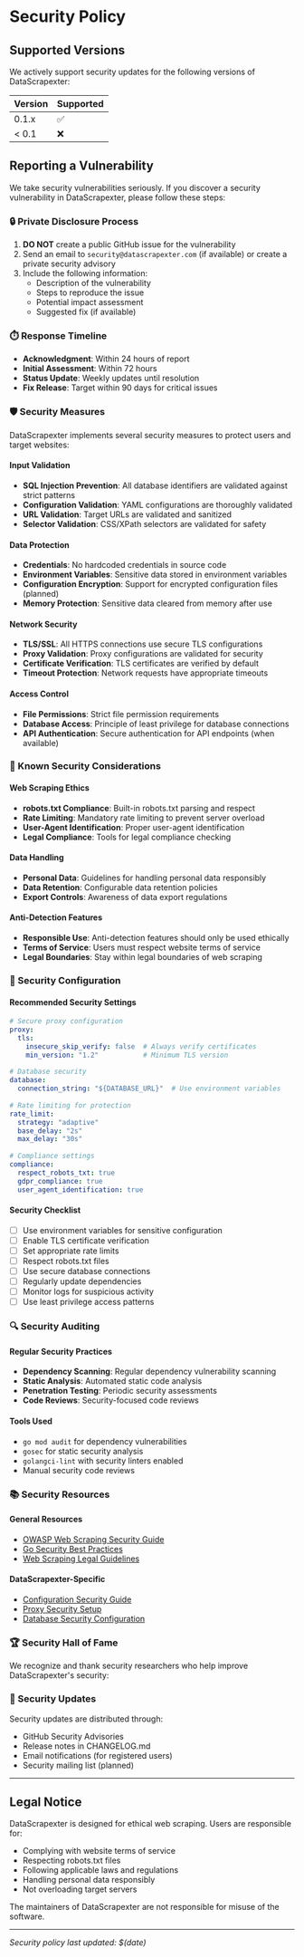 # Security Policy

## Supported Versions

We actively support security updates for the following versions of DataScrapexter:

| Version | Supported          |
| ------- | ------------------ |
| 0.1.x   | :white_check_mark: |
| < 0.1   | :x:                |

## Reporting a Vulnerability

We take security vulnerabilities seriously. If you discover a security vulnerability in DataScrapexter, please follow these steps:

### 🔒 Private Disclosure Process

1. **DO NOT** create a public GitHub issue for the vulnerability
2. Send an email to `security@datascrapexter.com` (if available) or create a private security advisory
3. Include the following information:
   - Description of the vulnerability
   - Steps to reproduce the issue
   - Potential impact assessment
   - Suggested fix (if available)

### ⏱️ Response Timeline

- **Acknowledgment**: Within 24 hours of report
- **Initial Assessment**: Within 72 hours
- **Status Update**: Weekly updates until resolution
- **Fix Release**: Target within 90 days for critical issues

### 🛡️ Security Measures

DataScrapexter implements several security measures to protect users and target websites:

#### Input Validation
- **SQL Injection Prevention**: All database identifiers are validated against strict patterns
- **Configuration Validation**: YAML configurations are thoroughly validated
- **URL Validation**: Target URLs are validated and sanitized
- **Selector Validation**: CSS/XPath selectors are validated for safety

#### Data Protection
- **Credentials**: No hardcoded credentials in source code
- **Environment Variables**: Sensitive data stored in environment variables
- **Configuration Encryption**: Support for encrypted configuration files (planned)
- **Memory Protection**: Sensitive data cleared from memory after use

#### Network Security
- **TLS/SSL**: All HTTPS connections use secure TLS configurations
- **Proxy Validation**: Proxy configurations are validated for security
- **Certificate Verification**: TLS certificates are verified by default
- **Timeout Protection**: Network requests have appropriate timeouts

#### Access Control
- **File Permissions**: Strict file permission requirements
- **Database Access**: Principle of least privilege for database connections
- **API Authentication**: Secure authentication for API endpoints (when available)

### 🚨 Known Security Considerations

#### Web Scraping Ethics
- **robots.txt Compliance**: Built-in robots.txt parsing and respect
- **Rate Limiting**: Mandatory rate limiting to prevent server overload
- **User-Agent Identification**: Proper user-agent identification
- **Legal Compliance**: Tools for legal compliance checking

#### Data Handling
- **Personal Data**: Guidelines for handling personal data responsibly
- **Data Retention**: Configurable data retention policies
- **Export Controls**: Awareness of data export regulations

#### Anti-Detection Features
- **Responsible Use**: Anti-detection features should only be used ethically
- **Terms of Service**: Users must respect website terms of service
- **Legal Boundaries**: Stay within legal boundaries of web scraping

### 🔧 Security Configuration

#### Recommended Security Settings

```yaml
# Secure proxy configuration
proxy:
  tls:
    insecure_skip_verify: false  # Always verify certificates
    min_version: "1.2"           # Minimum TLS version
    
# Database security
database:
  connection_string: "${DATABASE_URL}"  # Use environment variables
  
# Rate limiting for protection
rate_limit:
  strategy: "adaptive"
  base_delay: "2s"
  max_delay: "30s"
  
# Compliance settings
compliance:
  respect_robots_txt: true
  gdpr_compliance: true
  user_agent_identification: true
```

#### Security Checklist

- [ ] Use environment variables for sensitive configuration
- [ ] Enable TLS certificate verification
- [ ] Set appropriate rate limits
- [ ] Respect robots.txt files
- [ ] Use secure database connections
- [ ] Regularly update dependencies
- [ ] Monitor logs for suspicious activity
- [ ] Use least privilege access patterns

### 🔍 Security Auditing

#### Regular Security Practices
- **Dependency Scanning**: Regular dependency vulnerability scanning
- **Static Analysis**: Automated static code analysis
- **Penetration Testing**: Periodic security assessments
- **Code Reviews**: Security-focused code reviews

#### Tools Used
- `go mod audit` for dependency vulnerabilities
- `gosec` for static security analysis
- `golangci-lint` with security linters enabled
- Manual security code reviews

### 📚 Security Resources

#### General Resources
- [OWASP Web Scraping Security Guide](https://owasp.org/)
- [Go Security Best Practices](https://golang.org/doc/security/)
- [Web Scraping Legal Guidelines](https://blog.apify.com/is-web-scraping-legal/)

#### DataScrapexter-Specific
- [Configuration Security Guide](docs/configuration.md#security)
- [Proxy Security Setup](docs/development-tools-configuration-guide.md)
- [Database Security Configuration](docs/api.md#database-security)

### 🏆 Security Hall of Fame

We recognize and thank security researchers who help improve DataScrapexter's security:

<!-- Future security contributors will be listed here -->

### 📝 Security Updates

Security updates are distributed through:
- GitHub Security Advisories
- Release notes in CHANGELOG.md
- Email notifications (for registered users)
- Security mailing list (planned)

---

## Legal Notice

DataScrapexter is designed for ethical web scraping. Users are responsible for:
- Complying with website terms of service
- Respecting robots.txt files
- Following applicable laws and regulations
- Handling personal data responsibly
- Not overloading target servers

The maintainers of DataScrapexter are not responsible for misuse of the software.

---

*Security policy last updated: $(date)*
